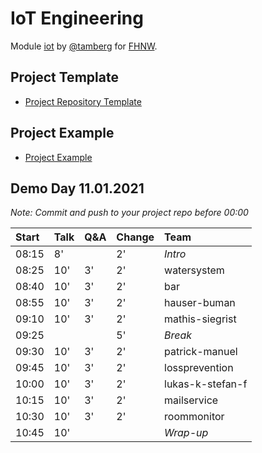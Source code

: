 # IoT Engineering
Module [iot](https://www.fhnw.ch/de/studium/module/9280188) by [@tamberg](https://twitter.com/tamberg) for [FHNW](https://www.fhnw.ch/).

## Project Template
- [Project Repository Template](../../../../fhnw-iot-project)

## Project Example
- [Project Example](https://github.com/tamberg/fhnw-iot-project-example)

## Demo Day 11.01.2021

*Note: Commit and push to your project repo before 00:00*

Start|Talk|Q&A|Change|Team
:---|:---|:---|:---|:---
08:15|8'||2'|_Intro_
08:25|10'|3'|2'|watersystem
08:40|10'|3'|2'|bar
08:55|10'|3'|2'|hauser-buman
09:10|10'|3'|2'|mathis-siegrist
09:25|||5'|_Break_
09:30|10'|3'|2'|patrick-manuel
09:45|10'|3'|2'|lossprevention
10:00|10'|3'|2'|lukas-k-stefan-f
10:15|10'|3'|2'|mailservice
10:30|10'|3'|2'|roommonitor
10:45|10'|||_Wrap-up_
